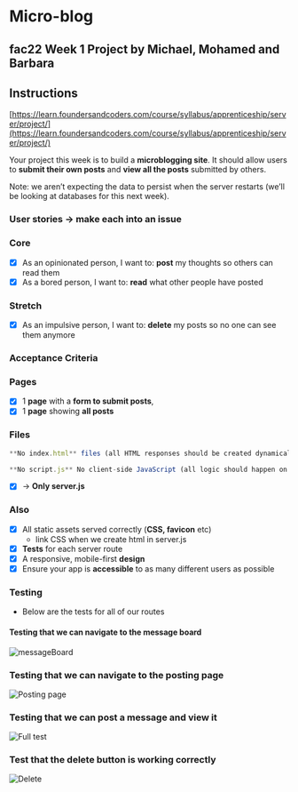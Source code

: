 # **Micro-blog**

## **fac22 Week 1 Project by Michael, Mohamed and Barbara**

## **Instructions**

[https://learn.foundersandcoders.com/course/syllabus/apprenticeship/server/project/](https://learn.foundersandcoders.com/course/syllabus/apprenticeship/server/project/)

Your project this week is to build a **microblogging site**. It should allow users to **submit their own posts** and **view all the posts** submitted by others.

Note: we aren’t expecting the data to persist when the server restarts (we’ll be looking at databases for this next week).

### **User stories -> make each into an issue**

### **Core**

- [x]  As an opinionated person, I want to: **post** my thoughts so others can read them
- [x]  As a bored person, I want to: **read** what other people have posted

### **Stretch**

- [x]  As an impulsive person, I want to: **delete** my posts so no one can see them anymore

### **Acceptance Criteria**

### **Pages**

- [x]  1 **page** with a **form to submit posts**,
- [x]  1 **page** showing **all posts**

### **Files**

```jsx
**No index.html** files (all HTML responses should be created dynamically within Node)
```

```jsx
**No script.js** No client-side JavaScript (all logic should happen on the server)
```

- [x]  → **Only server.js**

### **Also**

- [x]  All static assets served correctly (**CSS, favicon** etc)
    - link CSS when we create html in server.js
- [x]  **Tests** for each server route
- [x]  A responsive, mobile-first **design**
- [x]  Ensure your app is **accessible** to as many different users as possible

### Testing

- Below are the tests for all of our routes

#### Testing that we can navigate to the message board
![messageBoard](.public/images/messageTest.PNG)

### Testing that we can navigate to the posting page
![Posting page](.public/images/postingTest.PNG)


### Testing that we can post a message and view it 
![Full test](.public/images/writeSendTest.PNG)

### Test that the delete button is working correctly
![Delete](.public/images/messageInfo.PNG)